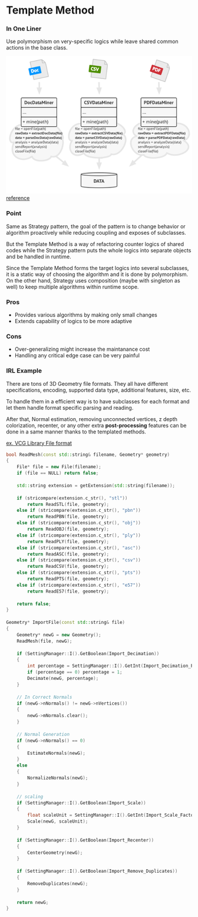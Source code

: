 # Template Method

### In One Liner

Use polymorphism on very-specific logics while leave shared common actions in the base class.

![](./images/template-method.png)
[reference](https://refactoring.guru/design-patterns/template-method)

### Point

Same as Strategy pattern, the goal of the pattern is to change behavior or algorithm proactively while reducing coupling and exposes of subclasses.

But the Template Method is a way of refactoring counter logics of shared codes while the Strategy pattern puts the whole logics into separate objects and be handled in runtime.

Since the Template Method forms the target logics into several subclasses, it is a static way of choosing the algorithm and it is done by polymorphism. On the other hand, Strategy uses composition (maybe with singleton as well) to keep multiple algorithms within runtime scope.

### Pros 

- Provides various algorithms by making only small changes
- Extends capability of logics to be more adaptive 

### Cons

- Over-generalizing might increase the maintanance cost
- Handling any critical edge case can be very painful

### IRL Example

There are tons of 3D Geometry file formats. They all have different specifications, encoding, supported data type, additional features, size, etc.

To handle them in a efficient way is to have subclasses for each format and let them handle format specific parsing and reading.

After that, Normal estimation, removing unconnected vertices, z depth colorization, recenter, or any other extra **post-processing** features can be done in a same manner thanks to the templated methods.

[ex. VCG Library File format](http://vcg.isti.cnr.it/vcglib/fileformat.html)

```c++
bool ReadMesh(const std::string& filename, Geometry* geometry)
{
    File* file = new File(filename);
    if (file == NULL) return false;

    std::string extension = getExtension(std::string(filename));

    if (stricompare(extension.c_str(), "stl"))
        return ReadSTL(file, geometry);
    else if (stricompare(extension.c_str(), "pbn"))
        return ReadPBN(file, geometry);
    else if (stricompare(extension.c_str(), "obj"))
        return ReadOBJ(file, geometry);
    else if (stricompare(extension.c_str(), "ply"))
        return ReadPLY(file, geometry);
    else if (stricompare(extension.c_str(), "asc"))
        return ReadASC(file, geometry);
    else if (stricompare(extension.c_str(), "csv"))
        return ReadCSV(file, geometry);
    else if (stricompare(extension.c_str(), "pts"))
        return ReadPTS(file, geometry);
    else if (stricompare(extension.c_str(), "e57"))
        return ReadE57(file, geometry);

    return false;
}

Geometry* ImportFile(const std::string& file)
{
    Geometry* newG = new Geometry();
    ReadMesh(file, newG);
    
    if (SettingManager::I().GetBoolean(Import_Decimation))
    {
        int percentage = SettingManager::I().GetInt(Import_Decimation_Percentage);
        if (percentage == 0) percentage = 1;
        Decimate(newG, percentage);
    }

    // In Correct Normals
    if (newG->nNormals() != newG->nVertices())
    {
        newG->mNormals.clear();
    }

    // Normal Generation 
    if (newG->nNormals() == 0) 
    {        
        EstimateNormals(newG);
    }
    else
    {
        NormalizeNormals(newG);
    }

    // scaling
    if (SettingManager::I().GetBoolean(Import_Scale))
    {
        float scaleUnit = SettingManager::I().GetInt(Import_Scale_Factor);
        Scale(newG, scaleUnit);
    }

    if (SettingManager::I().GetBoolean(Import_Recenter))
    {        
        CenterGeometry(newG);
    }

    if (SettingManager::I().GetBoolean(Import_Remove_Duplicates))
    {
        RemoveDuplicates(newG);
    }

    return newG;
}
```